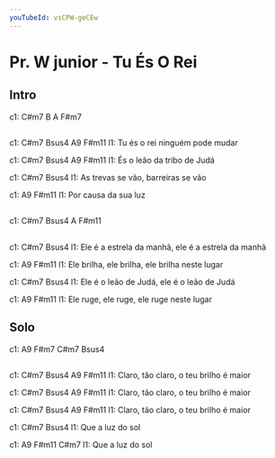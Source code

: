 ```yaml
---
youTubeId: vsCPW-geCEw
---
```


# Pr. W junior - Tu És O Rei

## Intro

c1: C#m7  B  A  F#m7 

## 

c1: C#m7      Bsus4         A9     F#m11
l1: Tu és o rei ninguém pode mudar

c1: C#m7   Bsus4         A9     F#m11
l1: És o leão da tribo de Judá

c1:              C#m7              Bsus4
l1: As trevas se vão, barreiras se vão

c1:      A9          F#m11
l1: Por causa da sua luz

## 

c1:  C#m7  Bsus4  A  F#m11 

## 

c1: C#m7                      Bsus4
l1: Ele é a estrela da manhã, ele é a estrela da manhã

c1: A9                       F#m11
l1: Ele brilha, ele brilha, ele brilha neste lugar

c1: C#m7                  Bsus4
l1: Ele é o leão de Judá, ele é o leão de Judá

c1: A9                  F#m11
l1: Ele ruge, ele ruge, ele ruge neste lugar

## Solo

c1:  A9  F#m7  C#m7  Bsus4

## 

c1:  C#m7         Bsus4          A9       F#m11
l1: Claro, tão claro, o teu brilho é maior

c1:  C#m7         Bsus4          A9       F#m11
l1: Claro, tão claro, o teu brilho é maior

c1:  C#m7         Bsus4          A9       F#m11
l1: Claro, tão claro, o teu brilho é maior

c1:               C#m7    Bsus4
l1: Que a luz do sol

c1:               A9  F#m11  C#m7
l1: Que a luz do sol

